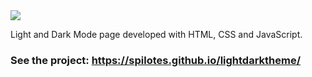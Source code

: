 <img src="./img/home.png">

Light and Dark Mode page developed with HTML, CSS and JavaScript.
### See the project: https://spilotes.github.io/lightdarktheme/
